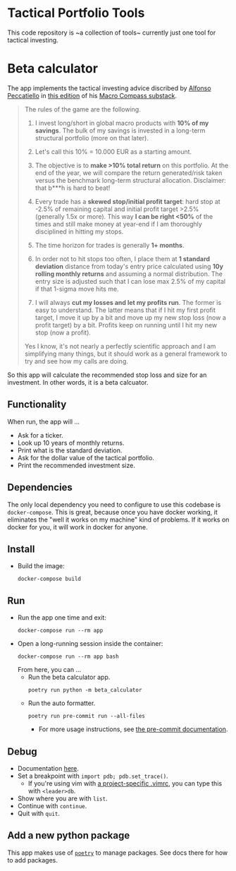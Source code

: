 # Tactical Portfolio Tools
This code repository is ~a collection of tools~ currently just one tool for tactical investing.

# Beta calculator
The app implements the tactical investing advice discribed by [Alfonso Peccatiello](https://twitter.com/MacroAlf) in [this edition](https://themacrocompass.substack.com/i/37808996/the-tactical-approach) of his [Macro Compass substack](https://themacrocompass.substack.com/).

> The rules of the game are the following.
>
> 1. I invest long/short in global macro products with **10% of my savings**. The bulk of my savings is invested in a long-term structural portfolio (more on that later).
>
> 2. Let's call this 10% = 10.000 EUR as a starting amount.
>
> 3. The objective is to **make >10% total return** on this portfolio. At the end of the year, we will compare the return generated/risk taken versus the benchmark long-term structural allocation. Disclaimer: that b***h is hard to beat!
>
> 4. Every trade has a **skewed stop/initial profit target**: hard stop at -2.5% of remaining capital and initial profit target >2.5% (generally 1.5x or more). This way **I can be right <50%** of the times and still make money at year-end if I am thoroughly disciplined in hitting my stops.
>
> 5. The time horizon for trades is generally **1+ months**.
>
> 6. In order not to hit stops too often, I place them at **1 standard deviation** distance from today's entry price calculated using **10y rolling monthly returns** and assuming a normal distribution. The entry size is adjusted such that I can lose max 2.5% of my capital if that 1-sigma move hits me.
>
> 7. I will always **cut my losses and let my profits run**. The former is easy to understand. The latter means that if I hit my first profit target, I move it up by a bit and move up my new stop loss (now a profit target) by a bit. Profits keep on running until I hit my new stop (now a profit).
>
> Yes I know, it's not nearly a perfectly scientific approach and I am simplifying many things, but it should work as a general framework to try and see how my calls are doing.

So this app will calculate the recommended stop loss and size for an investment. In other words, it is a beta calcuator.

## Functionality

When run, the app will ...
* Ask for a ticker.
* Look up 10 years of monthly returns.
* Print what is the standard deviation.
* Ask for the dollar value of the tactical portfolio.
* Print the recommended investment size.

## Dependencies
The only local dependency you need to configure to use this codebase is `docker-compose`. This is great, because once you have docker working, it eliminates the "well it works on my machine" kind of problems. If it works on docker for you, it will work in docker for anyone.

## Install
* Build the image:
  ```console
  docker-compose build
  ```

## Run
* Run the app one time and exit:
  ```console
  docker-compose run --rm app
  ```
* Open a long-running session inside the container:
  ```console
  docker-compose run --rm app bash
  ```
  From here, you can ...
  * Run the beta calculator app.
    ```console
    poetry run python -m beta_calculator
    ```
  * Run the auto formatter.
    ```console
    poetry run pre-commit run --all-files
    ```
    * For more usage instructions, see [the pre-commit documentation](https://pre-commit.com/).

## Debug
* Documentation [here](https://docs.python.org/3/library/pdb.html).
* Set a breakpoint with `import pdb; pdb.set_trace()`.
  * If you're using vim with [a project-specific .vimrc](https://andrew.stwrt.ca/posts/project-specific-vimrc/), you can type this with `<leader>db`.
* Show where you are with `list`.
* Continue with `continue`.
* Quit with `quit`.

## Add a new python package
This app makes use of [`poetry`](https://python-poetry.org/) to manage packages. See docs there for how to add packages.
